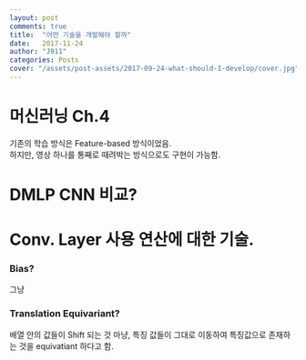 ```yaml
---
layout: post
comments: true
title:  "어떤 기술을 개발해야 할까"
date:   2017-11-24
author: "J911"
categories: Posts
cover: "/assets/post-assets/2017-09-24-what-should-I-develop/cover.jpg"
---
```



# 머신러닝 Ch.4
기존의 학습 방식은 Feature-based 방식이었음.    
하지만, 영상 하나를 통째로 때려박는 방식으로도 구현이 가능함.    

# DMLP CNN 비교?


# Conv. Layer 사용 연산에 대한 기술.

### Bias?
그냥 	

### Translation Equivariant?
배열 안의 값들이 Shift 되는 것 마냥, 특징 값들이 그대로 이동하여 특징값으로 존재하는 것을 equivatiant 하다고 함.

### 
